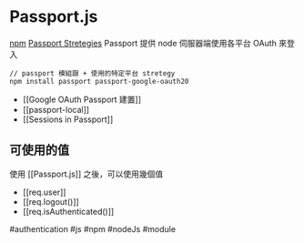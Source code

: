 # Passport.js
[npm](https://www.npmjs.com/package/passport)
[Passport Stretegies](https://www.passportjs.org/packages/)
Passport 提供 node 伺服器端使用各平台 OAuth 來登入
```
// passport 模組跟 + 使用的特定平台 stretegy
npm install passport passport-google-oauth20
```

- [[Google OAuth Passport 建置]]
- [[passport-local]]
- [[Sessions in Passport]]
## 可使用的值
使用 [[Passport.js]] 之後，可以使用幾個值
- [[req.user]]
- [[req.logout()]]
- [[req.isAuthenticated()]]


#authentication #js #npm #nodeJs #module 